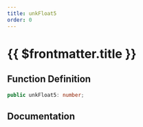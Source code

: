 ```yaml
---
title: unkFloat5
order: 0
---
```


# {{ $frontmatter.title }}

## Function Definition

```ts
public unkFloat5: number;
```

## Documentation

<!--@include: ./parts/unkFloat5.md-->
